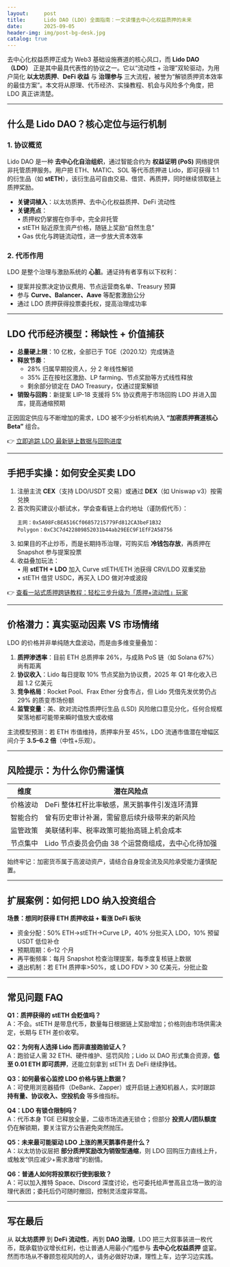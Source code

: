 ```yaml
---
layout:     post
title:      Lido DAO (LDO) 全面指南：一文读懂去中心化权益质押的未来
date:       2025-09-05
header-img: img/post-bg-desk.jpg
catalog: true
---
```


去中心化权益质押正成为 Web3 基础设施赛道的核心风口，而 **Lido DAO（LDO）** 正是其中最具代表性的协议之一。它以“流动性 + 治理”双轮驱动，为用户简化 **以太坊质押**、**DeFi 收益** 与 **治理参与** 三大流程，被誉为“解锁质押资本效率的最佳方案”。本文将从原理、代币经济、实操教程、机会与风险多个角度，把 LDO 真正讲清楚。

---

## 什么是 Lido DAO？核心定位与运行机制

### 1. 协议概览
Lido DAO 是一种 **去中心化自治组织**，通过智能合约为 **权益证明 (PoS)** 网络提供非托管质押服务。用户把 ETH、MATIC、SOL 等代币质押进 Lido，即可获得 1:1 的衍生品（如 **stETH**），该衍生品可自由交易、借贷、再质押，同时继续领取链上质押奖励。

- **关键词植入**：以太坊质押、去中心化权益质押、DeFi 流动性
- **关键亮点**：  
  • 质押权仍掌握在你手中，完全非托管  
  • stETH 贴近原生资产价格，随链上奖励“自然生息”  
  • Gas 优化与跨链流动性，进一步放大资本效率  

### 2. 代币作用
LDO 是整个治理与激励系统的 **心脏**。通证持有者享有以下权利：  
- 提案并投票决定协议费用、节点运营商名单、Treasury 预算  
- 参与 **Curve、Balancer、Aave** 等配套激励公分  
- 通过 LDO 质押获得投票委托权，提高治理成功率  

---

## LDO 代币经济模型：稀缺性 + 价值捕获

- **总量硬上限**：10 亿枚，全部已于 TGE（2020.12）完成铸造  
- **释放节奏**：  
  - 28% 归属早期投资人，分 2 年线性解锁  
  - 35% 正在按社区激励、LP farming、节点奖励等方式线性释放  
  - 剩余部分锁定在 DAO Treasury，仅通过提案解锁  
- **销毁与回购**：新提案 LIP-18 支援将 5% 协议费用于市场回购 LDO 并进入国库，提高通缩预期

正因固定供应与不断增加的需求，LDO 被不少分析机构纳入 **“加密质押赛道核心 Beta”** 组合。

👉 [立即追踪 LDO 最新链上数据与回购进度](https://okxdog.com/)

---

## 手把手实操：如何安全买卖 LDO

1. 注册主流 **CEX**（支持 LDO/USDT 交易）或通过 **DEX**（如 Uniswap v3）按需兑换  
2. 首次购买建议小额试水，学会查看链上合约地址（谨防假代币）：  
   ```
   主网：0x5A98FcBEA516Cf06857215779Fd812CA3beF1B32  
   Polygon：0xC3C7d422809852031b44ab29EEC9F1EfF2A58756  
   ```
3. 如果目的不止炒币，而是长期持币治理，可购买后 **冷钱包存放**，再质押在 Snapshot 参与提案投票  
4. 收益叠加玩法：  
   • 用 **stETH + LDO** 加入 Curve stETH/ETH 池获得 CRV/LDO 双重奖励  
   • stETH 借贷 USDC，再买入 LDO 做对冲或波段  

👉 [查看一站式质押跨链教程：轻松三步升级为「质押+流动性」玩家](https://okxdog.com/)

---

## 价格潜力：真实驱动因素 VS 市场情绪

LDO 的价格并非单纯随大盘波动，而是由多维变量叠加：

1. **质押渗透率**：目前 ETH 总质押率 26%，与成熟 PoS 链（如 Solana 67%）尚有距离  
2. **协议收入**：Lido 每日提取 10% 节点奖励为协议费，2025 年 Q1 年化收入已超 1.2 亿美元  
3. **竞争格局**：Rocket Pool、Frax Ether 分食市占，但 Lido 凭借先发优势仍占 29% 的质变市场份额  
4. **监管变量**：美、欧对流动性质押衍生品 (LSD) 风险敞口意见分化，任何合规框架落地都可能带来瞬时值放大或收缩  

主流模型预测：若 ETH 市值维持，质押率升至 45%，LDO 流通市值潜在增幅区间介于 **3.5–6.2 倍**（中性+乐观）。

---

## 风险提示：为什么你仍需谨慎

| 维度        | 潜在风险点                                   |
|-------------|----------------------------------------------|
| 价格波动    | DeFi 整体杠杆比率敏感，黑天鹅事件引发连环清算 |
| 智能合约    | 曾有历史审计补漏，需留意后续升级带来的新风险 |
| 监管政策    | 美联储利率、税率政策可能抬高链上机会成本     |
| 节点集中    | Lido 节点委员会仍由 38 个运营商组成，去中心化待加强 |

始终牢记：加密货币属于高波动资产，请结合自身现金流及风险承受能力谨慎配置。

---

## 扩展案例：如何把 LDO 纳入投资组合

**场景：想同时获得 ETH 质押收益 + 看涨 DeFi 板块**

- 资金分配：50% ETH→stETH→Curve LP，40% 分批买入 LDO，10% 预留 USDT 低位补仓  
- 预期周期：6–12 个月  
- 再平衡频率：每月 Snapshot 检查治理提案，每季度复核链上数据  
- 退出机制：若 ETH 质押率>50%，或 LDO FDV > 30 亿美元，分批止盈

---

## 常见问题 FAQ

**Q1：质押获得的 stETH 会贬值吗？**  
A：不会。stETH 是带息代币，数量每日根据链上奖励增加；价格则由市场供需决定，长期与 ETH 差价收窄。

**Q2：为何有人选择 Lido 而非直接跑验证人？**  
A：跑验证人需 32 ETH、硬件维护、惩罚风险；Lido 以 DAO 形式集合资源，**低至 0.01 ETH 即可质押**，还能立刻拿到 stETH 去 DeFi 继续挣钱。

**Q3：如何最省心监控 LDO 价格与链上数据？**  
A：可使用浏览器插件（DeBank、Zapper）或开启链上通知机器人，实时跟踪 **持有量、协议收入、空投机会** 等多维指标。

**Q4：LDO 有锁仓限制吗？**  
A：代币本身 TGE 已释放全量，二级市场流通无锁仓；但部分 **投资人/团队额度** 仍在解锁期，要关注官方公告避免突然抛压。

**Q5：未来最可能驱动 LDO 上涨的黑天鹅事件是什么？**  
A：以太坊协议层把 **部分质押奖励改为销毁型通缩**，则 LDO 回购压力直线上升，或触发“供应减少+需求激增”的剧情。

**Q6：普通人如何将投票权行使到极致？**  
A：可以加入推特 Space、Discord 深度讨论，也可委托给声誉高且立场一致的治理代表团；委托后仍可随时撤回，控制灵活度非常高。

---

## 写在最后

从 **以太坊质押** 到 **DeFi 流动性**，再到 **DAO 治理**，LDO 把三大叙事装进一枚代币，既承载协议增长红利，也让普通人用最小门槛参与 **去中心化权益质押** 盛宴。然而市场从不眷顾忽视风险的人，请务必做好功课，理性上车，边学习边实践。